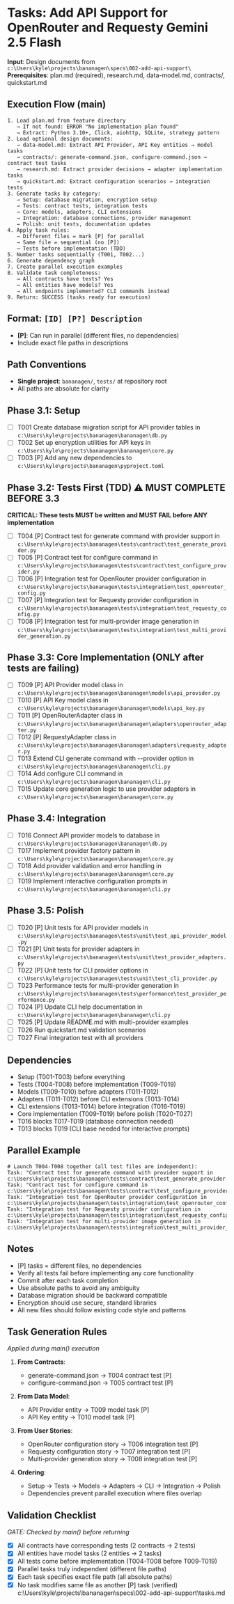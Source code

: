 # Tasks: Add API Support for OpenRouter and Requesty Gemini 2.5 Flash

**Input**: Design documents from `c:\Users\kyle\projects\bananagen\specs\002-add-api-support\`
**Prerequisites**: plan.md (required), research.md, data-model.md, contracts/, quickstart.md

## Execution Flow (main)
```
1. Load plan.md from feature directory
   → If not found: ERROR "No implementation plan found"
   → Extract: Python 3.10+, Click, aiohttp, SQLite, strategy pattern
2. Load optional design documents:
   → data-model.md: Extract API Provider, API Key entities → model tasks
   → contracts/: generate-command.json, configure-command.json → contract test tasks
   → research.md: Extract provider decisions → adapter implementation tasks
   → quickstart.md: Extract configuration scenarios → integration tests
3. Generate tasks by category:
   → Setup: database migration, encryption setup
   → Tests: contract tests, integration tests
   → Core: models, adapters, CLI extensions
   → Integration: database connections, provider management
   → Polish: unit tests, documentation updates
4. Apply task rules:
   → Different files = mark [P] for parallel
   → Same file = sequential (no [P])
   → Tests before implementation (TDD)
5. Number tasks sequentially (T001, T002...)
6. Generate dependency graph
7. Create parallel execution examples
8. Validate task completeness:
   → All contracts have tests? Yes
   → All entities have models? Yes
   → All endpoints implemented? CLI commands instead
9. Return: SUCCESS (tasks ready for execution)
```

## Format: `[ID] [P?] Description`
- **[P]**: Can run in parallel (different files, no dependencies)
- Include exact file paths in descriptions

## Path Conventions
- **Single project**: `bananagen/`, `tests/` at repository root
- All paths are absolute for clarity

## Phase 3.1: Setup
- [ ] T001 Create database migration script for API provider tables in `c:\Users\kyle\projects\bananagen\bananagen\db.py`
- [ ] T002 Set up encryption utilities for API keys in `c:\Users\kyle\projects\bananagen\bananagen\core.py`
- [ ] T003 [P] Add any new dependencies to `c:\Users\kyle\projects\bananagen\pyproject.toml`

## Phase 3.2: Tests First (TDD) ⚠️ MUST COMPLETE BEFORE 3.3
**CRITICAL: These tests MUST be written and MUST FAIL before ANY implementation**
- [ ] T004 [P] Contract test for generate command with provider support in `c:\Users\kyle\projects\bananagen\tests\contract\test_generate_provider.py`
- [ ] T005 [P] Contract test for configure command in `c:\Users\kyle\projects\bananagen\tests\contract\test_configure_provider.py`
- [ ] T006 [P] Integration test for OpenRouter provider configuration in `c:\Users\kyle\projects\bananagen\tests\integration\test_openrouter_config.py`
- [ ] T007 [P] Integration test for Requesty provider configuration in `c:\Users\kyle\projects\bananagen\tests\integration\test_requesty_config.py`
- [ ] T008 [P] Integration test for multi-provider image generation in `c:\Users\kyle\projects\bananagen\tests\integration\test_multi_provider_generation.py`

## Phase 3.3: Core Implementation (ONLY after tests are failing)
- [ ] T009 [P] API Provider model class in `c:\Users\kyle\projects\bananagen\bananagen\models\api_provider.py`
- [ ] T010 [P] API Key model class in `c:\Users\kyle\projects\bananagen\bananagen\models\api_key.py`
- [ ] T011 [P] OpenRouterAdapter class in `c:\Users\kyle\projects\bananagen\bananagen\adapters\openrouter_adapter.py`
- [ ] T012 [P] RequestyAdapter class in `c:\Users\kyle\projects\bananagen\bananagen\adapters\requesty_adapter.py`
- [ ] T013 Extend CLI generate command with --provider option in `c:\Users\kyle\projects\bananagen\bananagen\cli.py`
- [ ] T014 Add configure CLI command in `c:\Users\kyle\projects\bananagen\bananagen\cli.py`
- [ ] T015 Update core generation logic to use provider adapters in `c:\Users\kyle\projects\bananagen\bananagen\core.py`

## Phase 3.4: Integration
- [ ] T016 Connect API provider models to database in `c:\Users\kyle\projects\bananagen\bananagen\db.py`
- [ ] T017 Implement provider factory pattern in `c:\Users\kyle\projects\bananagen\bananagen\core.py`
- [ ] T018 Add provider validation and error handling in `c:\Users\kyle\projects\bananagen\bananagen\core.py`
- [ ] T019 Implement interactive configuration prompts in `c:\Users\kyle\projects\bananagen\bananagen\cli.py`

## Phase 3.5: Polish
- [ ] T020 [P] Unit tests for API provider models in `c:\Users\kyle\projects\bananagen\tests\unit\test_api_provider_model.py`
- [ ] T021 [P] Unit tests for provider adapters in `c:\Users\kyle\projects\bananagen\tests\unit\test_provider_adapters.py`
- [ ] T022 [P] Unit tests for CLI provider options in `c:\Users\kyle\projects\bananagen\tests\unit\test_cli_provider.py`
- [ ] T023 Performance tests for multi-provider generation in `c:\Users\kyle\projects\bananagen\tests\performance\test_provider_performance.py`
- [ ] T024 [P] Update CLI help documentation in `c:\Users\kyle\projects\bananagen\bananagen\cli.py`
- [ ] T025 [P] Update README.md with multi-provider examples
- [ ] T026 Run quickstart.md validation scenarios
- [ ] T027 Final integration test with all providers

## Dependencies
- Setup (T001-T003) before everything
- Tests (T004-T008) before implementation (T009-T019)
- Models (T009-T010) before adapters (T011-T012)
- Adapters (T011-T012) before CLI extensions (T013-T014)
- CLI extensions (T013-T014) before integration (T016-T019)
- Core implementation (T009-T019) before polish (T020-T027)
- T016 blocks T017-T019 (database connection needed)
- T013 blocks T019 (CLI base needed for interactive prompts)

## Parallel Example
```
# Launch T004-T008 together (all test files are independent):
Task: "Contract test for generate command with provider support in c:\Users\kyle\projects\bananagen\tests\contract\test_generate_provider.py"
Task: "Contract test for configure command in c:\Users\kyle\projects\bananagen\tests\contract\test_configure_provider.py"
Task: "Integration test for OpenRouter provider configuration in c:\Users\kyle\projects\bananagen\tests\integration\test_openrouter_config.py"
Task: "Integration test for Requesty provider configuration in c:\Users\kyle\projects\bananagen\tests\integration\test_requesty_config.py"
Task: "Integration test for multi-provider image generation in c:\Users\kyle\projects\bananagen\tests\integration\test_multi_provider_generation.py"
```

## Notes
- [P] tasks = different files, no dependencies
- Verify all tests fail before implementing any core functionality
- Commit after each task completion
- Use absolute paths to avoid any ambiguity
- Database migration should be backward compatible
- Encryption should use secure, standard libraries
- All new files should follow existing code style and patterns

## Task Generation Rules
*Applied during main() execution*

1. **From Contracts**:
   - generate-command.json → T004 contract test [P]
   - configure-command.json → T005 contract test [P]
   
2. **From Data Model**:
   - API Provider entity → T009 model task [P]
   - API Key entity → T010 model task [P]
   
3. **From User Stories**:
   - OpenRouter configuration story → T006 integration test [P]
   - Requesty configuration story → T007 integration test [P]
   - Multi-provider generation story → T008 integration test [P]

4. **Ordering**:
   - Setup → Tests → Models → Adapters → CLI → Integration → Polish
   - Dependencies prevent parallel execution where files overlap

## Validation Checklist
*GATE: Checked by main() before returning*

- [x] All contracts have corresponding tests (2 contracts → 2 tests)
- [x] All entities have model tasks (2 entities → 2 tasks)
- [x] All tests come before implementation (T004-T008 before T009-T019)
- [x] Parallel tasks truly independent (different file paths)
- [x] Each task specifies exact file path (all absolute paths)
- [x] No task modifies same file as another [P] task (verified)</content>
<parameter name="filePath">c:\Users\kyle\projects\bananagen\specs\002-add-api-support\tasks.md
